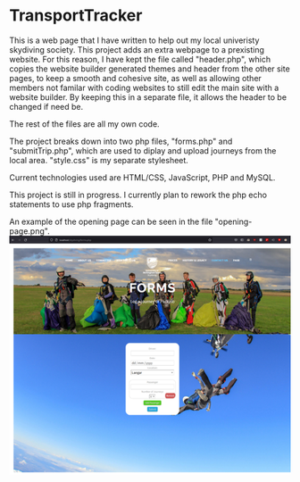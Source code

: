 # TransportTracker

This is a web page that I have written to help out my local univeristy skydiving society.
This project adds an extra webpage to a prexisting website. For this reason, I have kept the file called "header.php", which copies the website builder generated themes and header from the other site pages, to keep a smooth and cohesive site, as well as allowing other members not familar with coding websites to still edit the main site with a website builder. By keeping this in a separate file, it allows the header to be changed if need be. 

The rest of the files are all my own code.

The project breaks down into two php files, "forms.php" and "submitTrip.php", which are used to diplay and upload journeys from the local area. "style.css" is my separate stylesheet. 

Current technologies used are HTML/CSS, JavaScript, PHP and MySQL.

This project is still in progress. I currently plan to rework the php echo statements to use php fragments. 

An example of the opening page can be seen in the file "opening-page.png". 
  ![website preview](https://github.com/Jamie-owsianka/TransportTracker/blob/main/opening_page.png?raw=true) 

